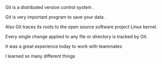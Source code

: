 Git is a distributed version control system .

Git is very important program to save your data .

Also Git traces its roots to the open source software project Linux kernel.

Every single change applied to any file or directory is tracked by Git.

 

It was a  great  experience today to work with teammates 

I learned so many different things 

 
